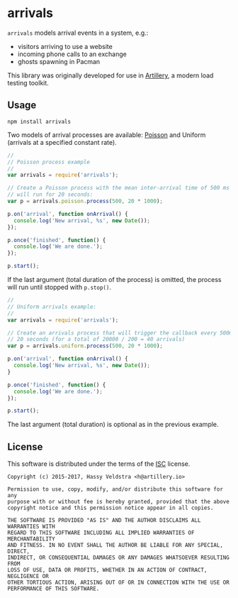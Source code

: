 # arrivals

`arrivals` models arrival events in a system, e.g.:

- visitors arriving to use a website
- incoming phone calls to an exchange
- ghosts spawning in Pacman

This library was originally developed for use in [Artillery](https://artillery.io/), a modern load testing toolkit.

## Usage

`npm install arrivals`

Two models of arrival processes are available: [Poisson](http://en.wikipedia.org/wiki/Poisson_process) and Uniform (arrivals at a specified constant rate).


```javascript
//
// Poisson process example
//
var arrivals = require('arrivals');

// Create a Poisson process with the mean inter-arrival time of 500 ms that
// will run for 20 seconds:
var p = arrivals.poisson.process(500, 20 * 1000);

p.on('arrival', function onArrival() {
  console.log('New arrival, %s', new Date());
});

p.once('finished', function() {
  console.log('We are done.');
});

p.start();
```

If the last argument (total duration of the process) is omitted, the process
will run until stopped with `p.stop()`.

```javascript
//
// Uniform arrivals example:
//
var arrivals = require('arrivals');

// Create an arrivals process that will trigger the callback every 500ms for
// 20 seconds (for a total of 20000 / 200 = 40 arrivals)
var p = arrivals.uniform.process(500, 20 * 1000);

p.on('arrival', function onArrival() {
  console.log('New arrival, %s', new Date());
}

p.once('finished', function() {
  console.log('We are done.');
});

p.start();
```

The last argument (total duration) is optional as in the previous example.

## License

This software is distributed under the terms of the [ISC](http://en.wikipedia.org/wiki/ISC_license) license.

```
Copyright (c) 2015-2017, Hassy Veldstra <h@artillery.io>

Permission to use, copy, modify, and/or distribute this software for any
purpose with or without fee is hereby granted, provided that the above
copyright notice and this permission notice appear in all copies.

THE SOFTWARE IS PROVIDED "AS IS" AND THE AUTHOR DISCLAIMS ALL WARRANTIES WITH
REGARD TO THIS SOFTWARE INCLUDING ALL IMPLIED WARRANTIES OF MERCHANTABILITY
AND FITNESS. IN NO EVENT SHALL THE AUTHOR BE LIABLE FOR ANY SPECIAL, DIRECT,
INDIRECT, OR CONSEQUENTIAL DAMAGES OR ANY DAMAGES WHATSOEVER RESULTING FROM
LOSS OF USE, DATA OR PROFITS, WHETHER IN AN ACTION OF CONTRACT, NEGLIGENCE OR
OTHER TORTIOUS ACTION, ARISING OUT OF OR IN CONNECTION WITH THE USE OR
PERFORMANCE OF THIS SOFTWARE.
```
